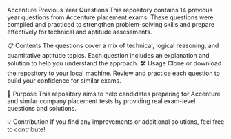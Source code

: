 Accenture Previous Year Questions 
This repository contains 14 previous year questions from Accenture placement exams. These questions were compiled and practiced to strengthen problem-solving skills and prepare effectively for technical and aptitude assessments.

📋 Contents
The questions cover a mix of technical, logical reasoning, and quantitative aptitude topics.
Each question includes an explanation and solution to help you understand the approach.
🛠️ Usage
Clone or download the repository to your local machine.
Review and practice each question to build your confidence for similar exams.

🎯 Purpose
This repository aims to help candidates preparing for Accenture and similar company placement tests by providing real exam-level questions and solutions.

💡 Contribution
If you find any improvements or additional solutions, feel free to contribute!
